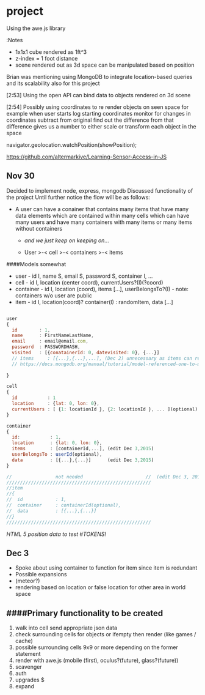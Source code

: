# project
Using the awe.js library 

:Notes

+ 1x1x1 cube rendered as 1ft^3
+ z-index = 1 foot distance 
+ scene rendered out as 3d space can be manipulated based on position

Brian was mentioning using MongoDB to integrate location-based queries and its scalability also for this project

​[2:53] 
Using the open API can bind data to objects rendered on 3d scene

​[2:54] 
Possibly using coordinates to re render objects on seen space for example when user starts log starting coordinates monitor for changes in coordinates subtract from original find out the difference from that difference gives us a number to either scale or transform each object in the space

navigator.geolocation.watchPosition(showPosition);

https://github.com/altermarkive/Learning-Sensor-Access-in-JS

Nov 30
----
Decided to implement node, express, mongodb
Discussed functionality of the project
Until further notice the flow will be as follows:
* A user can have a conainer that contains many items that have many data elements which are contained within many cells which can have many users and have many containers with many items or many items without containers
  * *and we just keep on keeping on...*

   * User >-< cell >-< containers >-< items

####Models somewhat
* user - id I, name S, email S, password S, container I, ...
* cell - id I, location (center coord), currentUsers?(I)(?coord)
* container - id I, location (coord), items [...], userBelongsTo?(I) - note: containers w/o user are public
* item - id I, location(coord)? container(I) : randomItem, data [...]

```javascript

user 
{
  id        : 1,
  name      : FirstNameLastName,
  email     : email@email.com,
  password  : PASSWORDHASH,
  visited   : [{conatainerId: 0, datevisited: 0}, {...}]
  // items     : [{...},{...},...], (Dec 2) unnecessary as items can refer to their user
  // https://docs.mongodb.org/manual/tutorial/model-referenced-one-to-many-relationships-between-documents/
 
}

cell
{
  id           : 1
  location     : {lat: 0, lon: 0},
  currentUsers : [ {1: locationId }, {2: locationId }, ... ](optional)
}

container
{
  id:           : 1,
  location      : {lat: 0, lon: 0},
  items         : [containerId,...], (edit Dec 3,2015)
  userBelongsTo : userId(optional),
  data          : [{...},{...}]      (edit Dec 3,2015)
}

//                not needed                       //  (edit Dec 3, 2015)
/////////////////////////////////////////////////////
//item
//{
//  id            : 1,
//  container     : containerId(optional),
//  data          : [{...},{...}]
//}
/////////////////////////////////////////////////////
```

*HTML 5 position data to test*
#*TOKENS!*

Dec 3
----
+ Spoke about using container to function for item since item is redundant
+ Possible expansions 
+ (meteor?)
+ rendering based on location or false location for other area in world space

####Primary functionality to be created 
----
1. walk into cell send appropriate json data
2. check surrounding cells for objects or ifempty then render (like games / cache)
3. possible surrounding cells 9x9 or more depending on the former statement
4. render with awe.js (mobile (first), oculus?(future), glass?(future))
5. scavenger
6. auth
7. upgrades $
8. expand 

